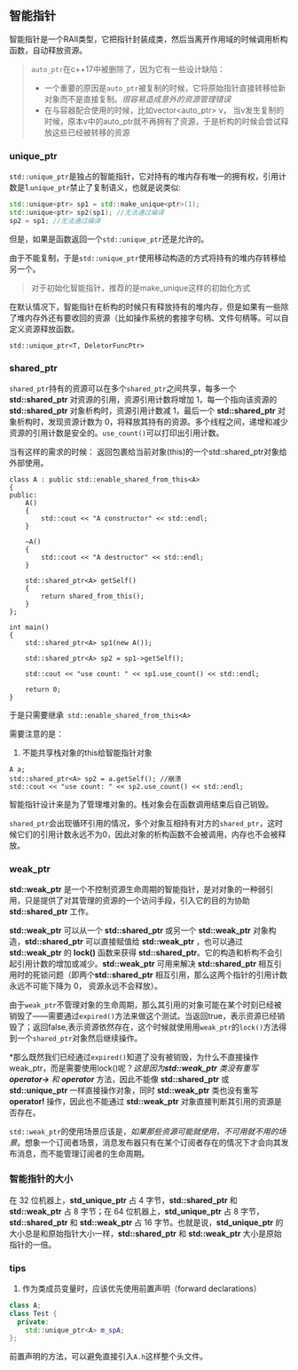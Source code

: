 ## 智能指针

智能指针是一个RAII类型，它把指针封装成类，然后当离开作用域的时候调用析构函数，自动释放资源。

>  `auto_ptr`在c++17中被删除了，因为它有一些设计缺陷：
>
> + 一个重要的原因是`auto_ptr`被复制的时候，它将原始指针直接转移给新对象而不是直接复制。*很容易造成意外的资源管理错误*
> + 在与容器配合使用的时候，比如vector<auto_ptr<int>> v， 当v发生复制的时候，原本v中的auto_ptr就不再拥有了资源，于是析构的时候会尝试释放这些已经被转移的资源

### unique_ptr

`std::unique_ptr`是独占的智能指针，它对持有的堆内存有唯一的拥有权，引用计数是1.`unique_ptr`禁止了复制语义，也就是说类似:

```c++
std::unique<ptr> sp1 = std::make_unique<ptr>(1);
std::unique<ptr> sp2(sp1); //无法通过编译
sp2 = sp1; //无法通过编译
```

但是，如果是函数返回一个`std::unique_ptr`还是允许的。

由于不能复制，于是`std::unique_ptr`使用移动构造的方式将持有的堆内存转移给另一个。

> 对于初始化智能指针，推荐的是make_unique这样的初始化方式

在默认情况下，智能指针在析构的时候只有释放持有的堆内存，但是如果有一些除了堆内存外还有要收回的资源（比如操作系统的套接字句柄、文件句柄等。可以自定义资源释放函数。

`std::unique_ptr<T, DeletorFuncPtr>`



### shared_ptr

`shared_ptr`持有的资源可以在多个`shared_ptr`之间共享，每多一个 **std::shared_ptr** 对资源的引用，资源引用计数将增加 1，每一个指向该资源的 **std::shared_ptr** 对象析构时，资源引用计数减 1，最后一个 **std::shared_ptr** 对象析构时，发现资源计数为 0，将释放其持有的资源。多个线程之间，递增和减少资源的引用计数是安全的。`use_count()`可以打印出引用计数。

当有这样的需求的时候： 返回包裹给当前对象(this)的一个std::shared_ptr对象给外部使用。

```
class A : public std::enable_shared_from_this<A>
{
public:
    A()
    {
        std::cout << "A constructor" << std::endl;
    }

    ~A()
    {
        std::cout << "A destructor" << std::endl;
    }

    std::shared_ptr<A> getSelf()
    {
        return shared_from_this();
    }
};

int main()
{
    std::shared_ptr<A> sp1(new A());

    std::shared_ptr<A> sp2 = sp1->getSelf();

    std::cout << "use count: " << sp1.use_count() << std::endl;

    return 0;
}
```

于是只需要继承` std::enable_shared_from_this<A>`

需要注意的是：

1. 不能共享栈对象的this给智能指针对象

```
A a;
std::shared_ptr<A> sp2 = a.getSelf(); //崩溃
std::cout << "use count: " << sp2.use_count() << std::endl; 
```

智能指针设计来是为了管理堆对象的。栈对象会在函数调用结束后自己销毁。

`shared_ptr`会出现循环引用的情况，多个对象互相持有对方的`shared_ptr`，这时候它们的引用计数永远不为0，因此对象的析构函数不会被调用，内存也不会被释放。

### weak_ptr

**std::weak_ptr** 是一个不控制资源生命周期的智能指针，是对对象的一种弱引用，只是提供了对其管理的资源的一个访问手段，引入它的目的为协助 **std::shared_ptr** 工作。

**std::weak_ptr** 可以从一个 **std::shared_ptr** 或另一个 **std::weak_ptr** 对象构造，**std::shared_ptr** 可以直接赋值给 **std::weak_ptr** ，也可以通过 **std::weak_ptr** 的 **lock()** 函数来获得 **std::shared_ptr**。它的构造和析构不会引起引用计数的增加或减少。**std::weak_ptr** 可用来解决 **std::shared_ptr** 相互引用时的死锁问题（即两个**std::shared_ptr** 相互引用，那么这两个指针的引用计数永远不可能下降为 0， 资源永远不会释放）。

由于`weak_ptr`不管理对象的生命周期，那么其引用的对象可能在某个时刻已经被销毁了——需要通过`expired()`方法来做这个测试。当返回true，表示资源已经销毁了；返回false,表示资源依然存在，这个时候就使用用`weak_ptr`的`lock()`方法得到一个`shared_ptr`对象然后继续操作。

*那么既然我们已经通过`expired()`知道了没有被销毁，为什么不直接操作weak_ptr，而是需要使用lock()呢？*这是因为**std::weak_ptr** 类没有重写 **operator->** 和 **operator*** 方法，因此不能像 **std::shared_ptr** 或 **std::unique_ptr** 一样直接操作对象，同时 **std::weak_ptr** 类也没有重写 **operator!** 操作，因此也不能通过 **std::weak_ptr** 对象直接判断其引用的资源是否存在。

`std::weak_ptr`的使用场景应该是，*如果那些资源可能就使用，不可用就不用的场景*。想象一个订阅者场景，消息发布器只有在某个订阅者存在的情况下才会向其发布消息，而不能管理订阅者的生命周期。



### 智能指针的大小

在 32 位机器上，**std_unique_ptr** 占 4 字节，**std::shared_ptr** 和 **std::weak_ptr** 占 8 字节；在 64 位机器上，**std_unique_ptr** 占 8 字节，**std::shared_ptr** 和 **std::weak_ptr** 占 16 字节。也就是说，**std_unique_ptr** 的大小总是和原始指针大小一样，**std::shared_ptr** 和 **std::weak_ptr** 大小是原始指针的一倍。



### tips

1. 作为类成员变量时，应该优先使用前置声明（forward declarations）

```c++
class A;
class Test {
  private:
  	std::unique_ptr<A> m_spA;
};
```

前置声明的方法，可以避免直接引入`A.h`这样整个头文件。